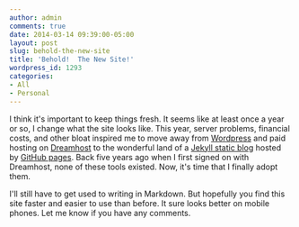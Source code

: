 ```yaml
---
author: admin
comments: true
date: 2014-03-14 09:39:00-05:00
layout: post
slug: behold-the-new-site
title: 'Behold!  The New Site!'
wordpress_id: 1293
categories:
- All
- Personal
---
```


I think it's important to keep things fresh.  It seems like at least once a year or so, I change what the site looks like.  This year, server problems, financial costs, and other bloat inspired me to move away from [Wordpress](http://www.wordpress.org) and paid hosting on [Dreamhost](http://www.dreamhost.com) to the wonderful land of a [Jekyll static blog](http://jekyllrb.com/) hosted by [GitHub pages](http://pages.github.com/).  Back five years ago when I first signed on with Dreamhost, none of these tools existed.  Now, it's time that I finally adopt them.

I'll still have to get used to writing in Markdown.  But hopefully you find this site faster and easier to use than before.  It sure looks better on mobile phones.  Let me know if you have any comments.